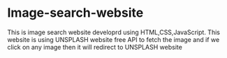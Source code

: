 # Image-search-website
This is image search website  developrd using HTML,CSS,JavaScript. This website is using UNSPLASH website free API to fetch the image and if we click on any image then it will redirect to UNSPLASH website
